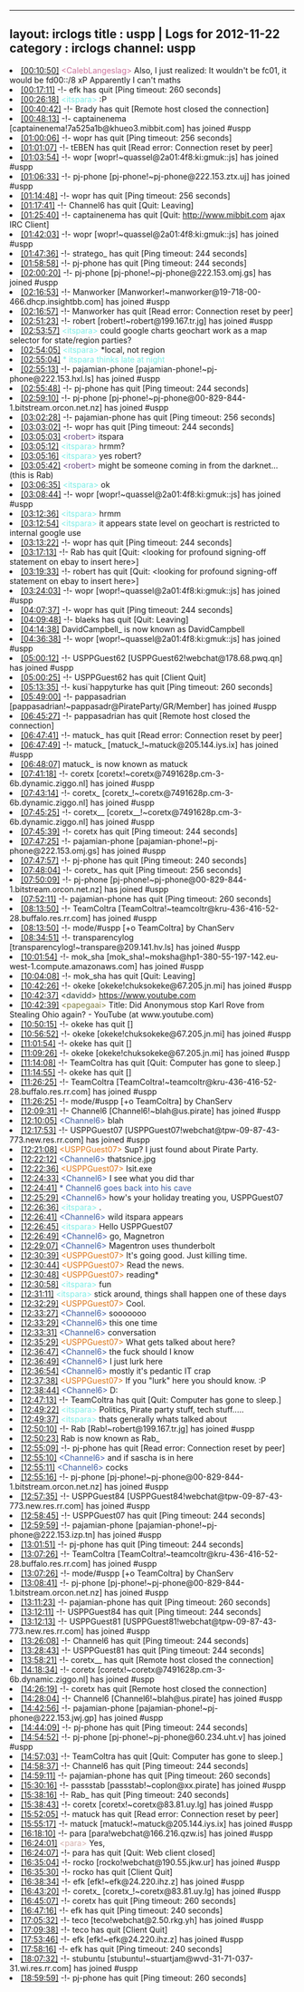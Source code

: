 
---
layout: irclogs
title : uspp | Logs for 2012-11-22
category : irclogs
channel: uspp
---
<li class="logitem"><a href="#00:10:50" name="00:10:50" class="time">[00:10:50]</a> <span class="person" style="color:#cc749c">&lt;CalebLangeslag&gt;</span> Also, I just realized: It wouldn't be fc01, it would be fd00::/8 xP Apparently I can't maths </li>
<li class="logitem"><a href="#00:17:11" name="00:17:11" class="time">[00:17:11]</a> -!- <span class="quit">efk</span> has quit [Ping timeout: 260 seconds] </li>
<li class="logitem"><a href="#00:26:18" name="00:26:18" class="time">[00:26:18]</a> <span class="person" style="color:#7deee6">&lt;itspara&gt;</span> :P </li>
<li class="logitem"><a href="#00:40:42" name="00:40:42" class="time">[00:40:42]</a> -!- <span class="quit">Brady</span> has quit [Remote host closed the connection] </li>
<li class="logitem"><a href="#00:48:13" name="00:48:13" class="time">[00:48:13]</a> -!- <span class="join">captainenema</span> [captainenema!7a525a1b@khueo3.mibbit.com] has joined #uspp </li>
<li class="logitem"><a href="#01:00:06" name="01:00:06" class="time">[01:00:06]</a> -!- <span class="quit">wopr</span> has quit [Ping timeout: 256 seconds] </li>
<li class="logitem"><a href="#01:01:07" name="01:01:07" class="time">[01:01:07]</a> -!- <span class="quit">tEBEN</span> has quit [Read error: Connection reset by peer] </li>
<li class="logitem"><a href="#01:03:54" name="01:03:54" class="time">[01:03:54]</a> -!- <span class="join">wopr</span> [wopr!~quassel@2a01:4f8:ki:gmuk::js] has joined #uspp </li>
<li class="logitem"><a href="#01:06:33" name="01:06:33" class="time">[01:06:33]</a> -!- <span class="join">pj-phone</span> [pj-phone!~pj-phone@222.153.ztx.uj] has joined #uspp </li>
<li class="logitem"><a href="#01:14:48" name="01:14:48" class="time">[01:14:48]</a> -!- <span class="quit">wopr</span> has quit [Ping timeout: 256 seconds] </li>
<li class="logitem"><a href="#01:17:41" name="01:17:41" class="time">[01:17:41]</a> -!- <span class="quit">Channel6</span> has quit [Quit: Leaving] </li>
<li class="logitem"><a href="#01:25:40" name="01:25:40" class="time">[01:25:40]</a> -!- <span class="quit">captainenema</span> has quit [Quit: <a href="http://www.mibbit.com" target="_blank">http://www.mibbit.com</a> ajax IRC Client] </li>
<li class="logitem"><a href="#01:42:03" name="01:42:03" class="time">[01:42:03]</a> -!- <span class="join">wopr</span> [wopr!~quassel@2a01:4f8:ki:gmuk::js] has joined #uspp </li>
<li class="logitem"><a href="#01:47:36" name="01:47:36" class="time">[01:47:36]</a> -!- <span class="quit">stratego_</span> has quit [Ping timeout: 244 seconds] </li>
<li class="logitem"><a href="#01:58:58" name="01:58:58" class="time">[01:58:58]</a> -!- <span class="quit">pj-phone</span> has quit [Ping timeout: 244 seconds] </li>
<li class="logitem"><a href="#02:00:20" name="02:00:20" class="time">[02:00:20]</a> -!- <span class="join">pj-phone</span> [pj-phone!~pj-phone@222.153.omj.gs] has joined #uspp </li>
<li class="logitem"><a href="#02:16:53" name="02:16:53" class="time">[02:16:53]</a> -!- <span class="join">Manworker</span> [Manworker!~manworker@19-718-00-466.dhcp.insightbb.com] has joined #uspp </li>
<li class="logitem"><a href="#02:16:57" name="02:16:57" class="time">[02:16:57]</a> -!- <span class="quit">Manworker</span> has quit [Read error: Connection reset by peer] </li>
<li class="logitem"><a href="#02:51:23" name="02:51:23" class="time">[02:51:23]</a> -!- <span class="join">robert</span> [robert!~robert@199.167.tr.jg] has joined #uspp </li>
<li class="logitem"><a href="#02:53:57" name="02:53:57" class="time">[02:53:57]</a> <span class="person" style="color:#7deee6">&lt;itspara&gt;</span> could google charts geochart work as a map selector for state/region parties? </li>
<li class="logitem"><a href="#02:54:05" name="02:54:05" class="time">[02:54:05]</a> <span class="person" style="color:#7deee6">&lt;itspara&gt;</span> *local, not region </li>
<li class="logitem"><a href="#02:55:04" name="02:55:04" class="time">[02:55:04]</a> <span class="person" style="color:#7deee6">* itspara thinks late at night</span> </li>
<li class="logitem"><a href="#02:55:13" name="02:55:13" class="time">[02:55:13]</a> -!- <span class="join">pajamian-phone</span> [pajamian-phone!~pj-phone@222.153.hxl.ls] has joined #uspp </li>
<li class="logitem"><a href="#02:55:48" name="02:55:48" class="time">[02:55:48]</a> -!- <span class="quit">pj-phone</span> has quit [Ping timeout: 244 seconds] </li>
<li class="logitem"><a href="#02:59:10" name="02:59:10" class="time">[02:59:10]</a> -!- <span class="join">pj-phone</span> [pj-phone!~pj-phone@00-829-844-1.bitstream.orcon.net.nz] has joined #uspp </li>
<li class="logitem"><a href="#03:02:28" name="03:02:28" class="time">[03:02:28]</a> -!- <span class="quit">pajamian-phone</span> has quit [Ping timeout: 256 seconds] </li>
<li class="logitem"><a href="#03:03:02" name="03:03:02" class="time">[03:03:02]</a> -!- <span class="quit">wopr</span> has quit [Ping timeout: 244 seconds] </li>
<li class="logitem"><a href="#03:05:03" name="03:05:03" class="time">[03:05:03]</a> <span class="person" style="color:#684c85">&lt;robert&gt;</span> itspara </li>
<li class="logitem"><a href="#03:05:12" name="03:05:12" class="time">[03:05:12]</a> <span class="person" style="color:#7deee6">&lt;itspara&gt;</span> hrmm? </li>
<li class="logitem"><a href="#03:05:16" name="03:05:16" class="time">[03:05:16]</a> <span class="person" style="color:#7deee6">&lt;itspara&gt;</span> yes robert? </li>
<li class="logitem"><a href="#03:05:42" name="03:05:42" class="time">[03:05:42]</a> <span class="person" style="color:#684c85">&lt;robert&gt;</span> might be someone coming in from the darknet... (this is Rab) </li>
<li class="logitem"><a href="#03:06:35" name="03:06:35" class="time">[03:06:35]</a> <span class="person" style="color:#7deee6">&lt;itspara&gt;</span> ok </li>
<li class="logitem"><a href="#03:08:44" name="03:08:44" class="time">[03:08:44]</a> -!- <span class="join">wopr</span> [wopr!~quassel@2a01:4f8:ki:gmuk::js] has joined #uspp </li>
<li class="logitem"><a href="#03:12:36" name="03:12:36" class="time">[03:12:36]</a> <span class="person" style="color:#7deee6">&lt;itspara&gt;</span> hrmm </li>
<li class="logitem"><a href="#03:12:54" name="03:12:54" class="time">[03:12:54]</a> <span class="person" style="color:#7deee6">&lt;itspara&gt;</span> it appears state level on geochart is restricted to internal google use </li>
<li class="logitem"><a href="#03:13:22" name="03:13:22" class="time">[03:13:22]</a> -!- <span class="quit">wopr</span> has quit [Ping timeout: 244 seconds] </li>
<li class="logitem"><a href="#03:17:13" name="03:17:13" class="time">[03:17:13]</a> -!- <span class="quit">Rab</span> has quit [Quit: &lt;looking for profound signing-off statement on ebay to insert here&gt;] </li>
<li class="logitem"><a href="#03:19:33" name="03:19:33" class="time">[03:19:33]</a> -!- <span class="quit">robert</span> has quit [Quit: &lt;looking for profound signing-off statement on ebay to insert here&gt;] </li>
<li class="logitem"><a href="#03:24:03" name="03:24:03" class="time">[03:24:03]</a> -!- <span class="join">wopr</span> [wopr!~quassel@2a01:4f8:ki:gmuk::js] has joined #uspp </li>
<li class="logitem"><a href="#04:07:37" name="04:07:37" class="time">[04:07:37]</a> -!- <span class="quit">wopr</span> has quit [Ping timeout: 244 seconds] </li>
<li class="logitem"><a href="#04:09:48" name="04:09:48" class="time">[04:09:48]</a> -!- <span class="quit">blaeks</span> has quit [Quit: Leaving] </li>
<li class="logitem"><a href="#04:14:38" name="04:14:38" class="time">[04:14:38]</a> <span class="nick">DavidCampbell_</span> is now known as <span class="nick">DavidCampbell</span> </li>
<li class="logitem"><a href="#04:36:38" name="04:36:38" class="time">[04:36:38]</a> -!- <span class="join">wopr</span> [wopr!~quassel@2a01:4f8:ki:gmuk::js] has joined #uspp </li>
<li class="logitem"><a href="#05:00:12" name="05:00:12" class="time">[05:00:12]</a> -!- <span class="join">USPPGuest62</span> [USPPGuest62!webchat@178.68.pwq.qn] has joined #uspp </li>
<li class="logitem"><a href="#05:00:25" name="05:00:25" class="time">[05:00:25]</a> -!- <span class="quit">USPPGuest62</span> has quit [Client Quit] </li>
<li class="logitem"><a href="#05:13:35" name="05:13:35" class="time">[05:13:35]</a> -!- <span class="quit">kusi`happyturke</span> has quit [Ping timeout: 260 seconds] </li>
<li class="logitem"><a href="#05:49:00" name="05:49:00" class="time">[05:49:00]</a> -!- <span class="join">pappasadrian</span> [pappasadrian!~pappasadr@PirateParty/GR/Member] has joined #uspp </li>
<li class="logitem"><a href="#06:45:27" name="06:45:27" class="time">[06:45:27]</a> -!- <span class="quit">pappasadrian</span> has quit [Remote host closed the connection] </li>
<li class="logitem"><a href="#06:47:41" name="06:47:41" class="time">[06:47:41]</a> -!- <span class="quit">matuck_</span> has quit [Read error: Connection reset by peer] </li>
<li class="logitem"><a href="#06:47:49" name="06:47:49" class="time">[06:47:49]</a> -!- <span class="join">matuck_</span> [matuck_!~matuck@205.144.iys.ix] has joined #uspp </li>
<li class="logitem"><a href="#06:48:07" name="06:48:07" class="time">[06:48:07]</a> <span class="nick">matuck_</span> is now known as <span class="nick">matuck</span> </li>
<li class="logitem"><a href="#07:41:18" name="07:41:18" class="time">[07:41:18]</a> -!- <span class="join">coretx</span> [coretx!~coretx@7491628p.cm-3-6b.dynamic.ziggo.nl] has joined #uspp </li>
<li class="logitem"><a href="#07:43:14" name="07:43:14" class="time">[07:43:14]</a> -!- <span class="join">coretx_</span> [coretx_!~coretx@7491628p.cm-3-6b.dynamic.ziggo.nl] has joined #uspp </li>
<li class="logitem"><a href="#07:45:25" name="07:45:25" class="time">[07:45:25]</a> -!- <span class="join">coretx__</span> [coretx__!~coretx@7491628p.cm-3-6b.dynamic.ziggo.nl] has joined #uspp </li>
<li class="logitem"><a href="#07:45:39" name="07:45:39" class="time">[07:45:39]</a> -!- <span class="quit">coretx</span> has quit [Ping timeout: 244 seconds] </li>
<li class="logitem"><a href="#07:47:25" name="07:47:25" class="time">[07:47:25]</a> -!- <span class="join">pajamian-phone</span> [pajamian-phone!~pj-phone@222.153.omj.gs] has joined #uspp </li>
<li class="logitem"><a href="#07:47:57" name="07:47:57" class="time">[07:47:57]</a> -!- <span class="quit">pj-phone</span> has quit [Ping timeout: 240 seconds] </li>
<li class="logitem"><a href="#07:48:04" name="07:48:04" class="time">[07:48:04]</a> -!- <span class="quit">coretx_</span> has quit [Ping timeout: 256 seconds] </li>
<li class="logitem"><a href="#07:50:09" name="07:50:09" class="time">[07:50:09]</a> -!- <span class="join">pj-phone</span> [pj-phone!~pj-phone@00-829-844-1.bitstream.orcon.net.nz] has joined #uspp </li>
<li class="logitem"><a href="#07:52:11" name="07:52:11" class="time">[07:52:11]</a> -!- <span class="quit">pajamian-phone</span> has quit [Ping timeout: 260 seconds] </li>
<li class="logitem"><a href="#08:13:50" name="08:13:50" class="time">[08:13:50]</a> -!- <span class="join">TeamColtra</span> [TeamColtra!~teamcoltr@kru-436-416-52-28.buffalo.res.rr.com] has joined #uspp </li>
<li class="logitem"><a href="#08:13:50" name="08:13:50" class="time">[08:13:50]</a> -!- mode/<span class="mode">#uspp</span> [+o TeamColtra] by ChanServ </li>
<li class="logitem"><a href="#08:34:51" name="08:34:51" class="time">[08:34:51]</a> -!- <span class="join">transparencylog</span> [transparencylog!~transpare@209.141.hv.ls] has joined #uspp </li>
<li class="logitem"><a href="#10:01:54" name="10:01:54" class="time">[10:01:54]</a> -!- <span class="join">mok_sha</span> [mok_sha!~moksha@hp1-380-55-197-142.eu-west-1.compute.amazonaws.com] has joined #uspp </li>
<li class="logitem"><a href="#10:04:08" name="10:04:08" class="time">[10:04:08]</a> -!- <span class="quit">mok_sha</span> has quit [Quit: Leaving] </li>
<li class="logitem"><a href="#10:42:26" name="10:42:26" class="time">[10:42:26]</a> -!- <span class="join">okeke</span> [okeke!chuksokeke@67.205.jn.mi] has joined #uspp </li>
<li class="logitem"><a href="#10:42:37" name="10:42:37" class="time">[10:42:37]</a> <span class="person" style="color:#2d3f2f">&lt;davidd&gt;</span> <a href="https://www.youtube.com/watch?v=REn1BnJE3do&amp;feature=watch-vrec" target="_blank">https://www.youtube.com</a> </li>
<li class="logitem"><a href="#10:42:39" name="10:42:39" class="time">[10:42:39]</a> <span class="person" style="color:#817e41">&lt;papegaai&gt;</span> Title: Did Anonymous stop Karl Rove from Stealing Ohio again? - YouTube (at www.youtube.com) </li>
<li class="logitem"><a href="#10:50:15" name="10:50:15" class="time">[10:50:15]</a> -!- <span class="quit">okeke</span> has quit [] </li>
<li class="logitem"><a href="#10:56:52" name="10:56:52" class="time">[10:56:52]</a> -!- <span class="join">okeke</span> [okeke!chuksokeke@67.205.jn.mi] has joined #uspp </li>
<li class="logitem"><a href="#11:01:54" name="11:01:54" class="time">[11:01:54]</a> -!- <span class="quit">okeke</span> has quit [] </li>
<li class="logitem"><a href="#11:09:26" name="11:09:26" class="time">[11:09:26]</a> -!- <span class="join">okeke</span> [okeke!chuksokeke@67.205.jn.mi] has joined #uspp </li>
<li class="logitem"><a href="#11:14:08" name="11:14:08" class="time">[11:14:08]</a> -!- <span class="quit">TeamColtra</span> has quit [Quit: Computer has gone to sleep.] </li>
<li class="logitem"><a href="#11:14:55" name="11:14:55" class="time">[11:14:55]</a> -!- <span class="quit">okeke</span> has quit [] </li>
<li class="logitem"><a href="#11:26:25" name="11:26:25" class="time">[11:26:25]</a> -!- <span class="join">TeamColtra</span> [TeamColtra!~teamcoltr@kru-436-416-52-28.buffalo.res.rr.com] has joined #uspp </li>
<li class="logitem"><a href="#11:26:25" name="11:26:25" class="time">[11:26:25]</a> -!- mode/<span class="mode">#uspp</span> [+o TeamColtra] by ChanServ </li>
<li class="logitem"><a href="#12:09:31" name="12:09:31" class="time">[12:09:31]</a> -!- <span class="join">Channel6</span> [Channel6!~blah@us.pirate] has joined #uspp </li>
<li class="logitem"><a href="#12:10:05" name="12:10:05" class="time">[12:10:05]</a> <span class="person" style="color:#3d5ba0">&lt;Channel6&gt;</span> blah </li>
<li class="logitem"><a href="#12:17:53" name="12:17:53" class="time">[12:17:53]</a> -!- <span class="join">USPPGuest07</span> [USPPGuest07!webchat@tpw-09-87-43-773.new.res.rr.com] has joined #uspp </li>
<li class="logitem"><a href="#12:21:08" name="12:21:08" class="time">[12:21:08]</a> <span class="person" style="color:#dc761a">&lt;USPPGuest07&gt;</span> Sup? I just found about Pirate Party. </li>
<li class="logitem"><a href="#12:22:12" name="12:22:12" class="time">[12:22:12]</a> <span class="person" style="color:#3d5ba0">&lt;Channel6&gt;</span> thatsnice.jpg </li>
<li class="logitem"><a href="#12:22:36" name="12:22:36" class="time">[12:22:36]</a> <span class="person" style="color:#dc761a">&lt;USPPGuest07&gt;</span> Isit.exe </li>
<li class="logitem"><a href="#12:24:33" name="12:24:33" class="time">[12:24:33]</a> <span class="person" style="color:#3d5ba0">&lt;Channel6&gt;</span> I see what you did thar </li>
<li class="logitem"><a href="#12:24:41" name="12:24:41" class="time">[12:24:41]</a> <span class="person" style="color:#3d5ba0">* Channel6 goes back into his cave</span> </li>
<li class="logitem"><a href="#12:25:29" name="12:25:29" class="time">[12:25:29]</a> <span class="person" style="color:#3d5ba0">&lt;Channel6&gt;</span> how's your holiday treating you, USPPGuest07  </li>
<li class="logitem"><a href="#12:26:36" name="12:26:36" class="time">[12:26:36]</a> <span class="person" style="color:#7deee6">&lt;itspara&gt;</span> . </li>
<li class="logitem"><a href="#12:26:41" name="12:26:41" class="time">[12:26:41]</a> <span class="person" style="color:#3d5ba0">&lt;Channel6&gt;</span> wild itspara appears </li>
<li class="logitem"><a href="#12:26:45" name="12:26:45" class="time">[12:26:45]</a> <span class="person" style="color:#7deee6">&lt;itspara&gt;</span> Hello USPPGuest07  </li>
<li class="logitem"><a href="#12:26:49" name="12:26:49" class="time">[12:26:49]</a> <span class="person" style="color:#3d5ba0">&lt;Channel6&gt;</span> go, Magnetron </li>
<li class="logitem"><a href="#12:29:07" name="12:29:07" class="time">[12:29:07]</a> <span class="person" style="color:#3d5ba0">&lt;Channel6&gt;</span> Magentron uses thunderbolt </li>
<li class="logitem"><a href="#12:30:39" name="12:30:39" class="time">[12:30:39]</a> <span class="person" style="color:#dc761a">&lt;USPPGuest07&gt;</span> It's going good. Just killing time. </li>
<li class="logitem"><a href="#12:30:44" name="12:30:44" class="time">[12:30:44]</a> <span class="person" style="color:#dc761a">&lt;USPPGuest07&gt;</span> Read the news. </li>
<li class="logitem"><a href="#12:30:48" name="12:30:48" class="time">[12:30:48]</a> <span class="person" style="color:#dc761a">&lt;USPPGuest07&gt;</span> reading* </li>
<li class="logitem"><a href="#12:30:58" name="12:30:58" class="time">[12:30:58]</a> <span class="person" style="color:#7deee6">&lt;itspara&gt;</span> fun </li>
<li class="logitem"><a href="#12:31:11" name="12:31:11" class="time">[12:31:11]</a> <span class="person" style="color:#7deee6">&lt;itspara&gt;</span> stick around, things shall happen one of these days </li>
<li class="logitem"><a href="#12:32:29" name="12:32:29" class="time">[12:32:29]</a> <span class="person" style="color:#dc761a">&lt;USPPGuest07&gt;</span> Cool. </li>
<li class="logitem"><a href="#12:33:27" name="12:33:27" class="time">[12:33:27]</a> <span class="person" style="color:#3d5ba0">&lt;Channel6&gt;</span> sooooooo </li>
<li class="logitem"><a href="#12:33:29" name="12:33:29" class="time">[12:33:29]</a> <span class="person" style="color:#3d5ba0">&lt;Channel6&gt;</span> this one time </li>
<li class="logitem"><a href="#12:33:31" name="12:33:31" class="time">[12:33:31]</a> <span class="person" style="color:#3d5ba0">&lt;Channel6&gt;</span> conversation </li>
<li class="logitem"><a href="#12:35:29" name="12:35:29" class="time">[12:35:29]</a> <span class="person" style="color:#dc761a">&lt;USPPGuest07&gt;</span> What gets talked about here? </li>
<li class="logitem"><a href="#12:36:47" name="12:36:47" class="time">[12:36:47]</a> <span class="person" style="color:#3d5ba0">&lt;Channel6&gt;</span> the fuck should I know </li>
<li class="logitem"><a href="#12:36:49" name="12:36:49" class="time">[12:36:49]</a> <span class="person" style="color:#3d5ba0">&lt;Channel6&gt;</span> I just lurk here </li>
<li class="logitem"><a href="#12:36:54" name="12:36:54" class="time">[12:36:54]</a> <span class="person" style="color:#3d5ba0">&lt;Channel6&gt;</span> mostly it's pedantic IT crap </li>
<li class="logitem"><a href="#12:37:38" name="12:37:38" class="time">[12:37:38]</a> <span class="person" style="color:#dc761a">&lt;USPPGuest07&gt;</span> If you "lurk" here you should know. :P </li>
<li class="logitem"><a href="#12:38:44" name="12:38:44" class="time">[12:38:44]</a> <span class="person" style="color:#3d5ba0">&lt;Channel6&gt;</span> D: </li>
<li class="logitem"><a href="#12:47:13" name="12:47:13" class="time">[12:47:13]</a> -!- <span class="quit">TeamColtra</span> has quit [Quit: Computer has gone to sleep.] </li>
<li class="logitem"><a href="#12:49:22" name="12:49:22" class="time">[12:49:22]</a> <span class="person" style="color:#7deee6">&lt;itspara&gt;</span> Politics, Pirate party stuff, tech stuff..... </li>
<li class="logitem"><a href="#12:49:37" name="12:49:37" class="time">[12:49:37]</a> <span class="person" style="color:#7deee6">&lt;itspara&gt;</span> thats generally whats talked about </li>
<li class="logitem"><a href="#12:50:10" name="12:50:10" class="time">[12:50:10]</a> -!- <span class="join">Rab</span> [Rab!~robert@199.167.tr.jg] has joined #uspp </li>
<li class="logitem"><a href="#12:50:23" name="12:50:23" class="time">[12:50:23]</a> <span class="nick">Rab</span> is now known as <span class="nick">Rab_</span> </li>
<li class="logitem"><a href="#12:55:09" name="12:55:09" class="time">[12:55:09]</a> -!- <span class="quit">pj-phone</span> has quit [Read error: Connection reset by peer] </li>
<li class="logitem"><a href="#12:55:10" name="12:55:10" class="time">[12:55:10]</a> <span class="person" style="color:#3d5ba0">&lt;Channel6&gt;</span> and if sascha is in here </li>
<li class="logitem"><a href="#12:55:11" name="12:55:11" class="time">[12:55:11]</a> <span class="person" style="color:#3d5ba0">&lt;Channel6&gt;</span> cocks </li>
<li class="logitem"><a href="#12:55:16" name="12:55:16" class="time">[12:55:16]</a> -!- <span class="join">pj-phone</span> [pj-phone!~pj-phone@00-829-844-1.bitstream.orcon.net.nz] has joined #uspp </li>
<li class="logitem"><a href="#12:57:35" name="12:57:35" class="time">[12:57:35]</a> -!- <span class="join">USPPGuest84</span> [USPPGuest84!webchat@tpw-09-87-43-773.new.res.rr.com] has joined #uspp </li>
<li class="logitem"><a href="#12:58:45" name="12:58:45" class="time">[12:58:45]</a> -!- <span class="quit">USPPGuest07</span> has quit [Ping timeout: 244 seconds] </li>
<li class="logitem"><a href="#12:59:59" name="12:59:59" class="time">[12:59:59]</a> -!- <span class="join">pajamian-phone</span> [pajamian-phone!~pj-phone@222.153.izp.tn] has joined #uspp </li>
<li class="logitem"><a href="#13:01:51" name="13:01:51" class="time">[13:01:51]</a> -!- <span class="quit">pj-phone</span> has quit [Ping timeout: 244 seconds] </li>
<li class="logitem"><a href="#13:07:26" name="13:07:26" class="time">[13:07:26]</a> -!- <span class="join">TeamColtra</span> [TeamColtra!~teamcoltr@kru-436-416-52-28.buffalo.res.rr.com] has joined #uspp </li>
<li class="logitem"><a href="#13:07:26" name="13:07:26" class="time">[13:07:26]</a> -!- mode/<span class="mode">#uspp</span> [+o TeamColtra] by ChanServ </li>
<li class="logitem"><a href="#13:08:41" name="13:08:41" class="time">[13:08:41]</a> -!- <span class="join">pj-phone</span> [pj-phone!~pj-phone@00-829-844-1.bitstream.orcon.net.nz] has joined #uspp </li>
<li class="logitem"><a href="#13:11:23" name="13:11:23" class="time">[13:11:23]</a> -!- <span class="quit">pajamian-phone</span> has quit [Ping timeout: 260 seconds] </li>
<li class="logitem"><a href="#13:12:11" name="13:12:11" class="time">[13:12:11]</a> -!- <span class="quit">USPPGuest84</span> has quit [Ping timeout: 244 seconds] </li>
<li class="logitem"><a href="#13:12:13" name="13:12:13" class="time">[13:12:13]</a> -!- <span class="join">USPPGuest81</span> [USPPGuest81!webchat@tpw-09-87-43-773.new.res.rr.com] has joined #uspp </li>
<li class="logitem"><a href="#13:26:08" name="13:26:08" class="time">[13:26:08]</a> -!- <span class="quit">Channel6</span> has quit [Ping timeout: 244 seconds] </li>
<li class="logitem"><a href="#13:28:43" name="13:28:43" class="time">[13:28:43]</a> -!- <span class="quit">USPPGuest81</span> has quit [Ping timeout: 244 seconds] </li>
<li class="logitem"><a href="#13:58:21" name="13:58:21" class="time">[13:58:21]</a> -!- <span class="quit">coretx__</span> has quit [Remote host closed the connection] </li>
<li class="logitem"><a href="#14:18:34" name="14:18:34" class="time">[14:18:34]</a> -!- <span class="join">coretx</span> [coretx!~coretx@7491628p.cm-3-6b.dynamic.ziggo.nl] has joined #uspp </li>
<li class="logitem"><a href="#14:26:19" name="14:26:19" class="time">[14:26:19]</a> -!- <span class="quit">coretx</span> has quit [Remote host closed the connection] </li>
<li class="logitem"><a href="#14:28:04" name="14:28:04" class="time">[14:28:04]</a> -!- <span class="join">Channel6</span> [Channel6!~blah@us.pirate] has joined #uspp </li>
<li class="logitem"><a href="#14:42:56" name="14:42:56" class="time">[14:42:56]</a> -!- <span class="join">pajamian-phone</span> [pajamian-phone!~pj-phone@222.153.jwj.gp] has joined #uspp </li>
<li class="logitem"><a href="#14:44:09" name="14:44:09" class="time">[14:44:09]</a> -!- <span class="quit">pj-phone</span> has quit [Ping timeout: 244 seconds] </li>
<li class="logitem"><a href="#14:54:52" name="14:54:52" class="time">[14:54:52]</a> -!- <span class="join">pj-phone</span> [pj-phone!~pj-phone@60.234.uht.v] has joined #uspp </li>
<li class="logitem"><a href="#14:57:03" name="14:57:03" class="time">[14:57:03]</a> -!- <span class="quit">TeamColtra</span> has quit [Quit: Computer has gone to sleep.] </li>
<li class="logitem"><a href="#14:58:37" name="14:58:37" class="time">[14:58:37]</a> -!- <span class="quit">Channel6</span> has quit [Ping timeout: 244 seconds] </li>
<li class="logitem"><a href="#14:59:11" name="14:59:11" class="time">[14:59:11]</a> -!- <span class="quit">pajamian-phone</span> has quit [Ping timeout: 260 seconds] </li>
<li class="logitem"><a href="#15:30:16" name="15:30:16" class="time">[15:30:16]</a> -!- <span class="join">passstab</span> [passstab!~coplon@xx.pirate] has joined #uspp </li>
<li class="logitem"><a href="#15:38:16" name="15:38:16" class="time">[15:38:16]</a> -!- <span class="quit">Rab_</span> has quit [Ping timeout: 240 seconds] </li>
<li class="logitem"><a href="#15:38:43" name="15:38:43" class="time">[15:38:43]</a> -!- <span class="join">coretx</span> [coretx!~coretx@83.81.uy.lg] has joined #uspp </li>
<li class="logitem"><a href="#15:52:05" name="15:52:05" class="time">[15:52:05]</a> -!- <span class="quit">matuck</span> has quit [Read error: Connection reset by peer] </li>
<li class="logitem"><a href="#15:55:17" name="15:55:17" class="time">[15:55:17]</a> -!- <span class="join">matuck</span> [matuck!~matuck@205.144.iys.ix] has joined #uspp </li>
<li class="logitem"><a href="#16:18:10" name="16:18:10" class="time">[16:18:10]</a> -!- <span class="join">para</span> [para!webchat@166.216.qzw.is] has joined #uspp </li>
<li class="logitem"><a href="#16:24:01" name="16:24:01" class="time">[16:24:01]</a> <span class="person" style="color:#d3afac">&lt;para&gt;</span> Yes, </li>
<li class="logitem"><a href="#16:24:07" name="16:24:07" class="time">[16:24:07]</a> -!- <span class="quit">para</span> has quit [Quit: Web client closed] </li>
<li class="logitem"><a href="#16:35:04" name="16:35:04" class="time">[16:35:04]</a> -!- <span class="join">rocko</span> [rocko!webchat@190.55.jkw.ur] has joined #uspp </li>
<li class="logitem"><a href="#16:35:30" name="16:35:30" class="time">[16:35:30]</a> -!- <span class="quit">rocko</span> has quit [Client Quit] </li>
<li class="logitem"><a href="#16:38:34" name="16:38:34" class="time">[16:38:34]</a> -!- <span class="join">efk</span> [efk!~efk@24.220.ihz.z] has joined #uspp </li>
<li class="logitem"><a href="#16:43:20" name="16:43:20" class="time">[16:43:20]</a> -!- <span class="join">coretx_</span> [coretx_!~coretx@83.81.uy.lg] has joined #uspp </li>
<li class="logitem"><a href="#16:45:07" name="16:45:07" class="time">[16:45:07]</a> -!- <span class="quit">coretx</span> has quit [Ping timeout: 260 seconds] </li>
<li class="logitem"><a href="#16:47:16" name="16:47:16" class="time">[16:47:16]</a> -!- <span class="quit">efk</span> has quit [Ping timeout: 240 seconds] </li>
<li class="logitem"><a href="#17:05:32" name="17:05:32" class="time">[17:05:32]</a> -!- <span class="join">teco</span> [teco!webchat@2.50.rkg.yh] has joined #uspp </li>
<li class="logitem"><a href="#17:09:38" name="17:09:38" class="time">[17:09:38]</a> -!- <span class="quit">teco</span> has quit [Client Quit] </li>
<li class="logitem"><a href="#17:53:46" name="17:53:46" class="time">[17:53:46]</a> -!- <span class="join">efk</span> [efk!~efk@24.220.ihz.z] has joined #uspp </li>
<li class="logitem"><a href="#17:58:16" name="17:58:16" class="time">[17:58:16]</a> -!- <span class="quit">efk</span> has quit [Ping timeout: 240 seconds] </li>
<li class="logitem"><a href="#18:07:32" name="18:07:32" class="time">[18:07:32]</a> -!- <span class="join">stubuntu</span> [stubuntu!~stuartjam@wvd-31-71-037-31.wi.res.rr.com] has joined #uspp </li>
<li class="logitem"><a href="#18:59:59" name="18:59:59" class="time">[18:59:59]</a> -!- <span class="quit">pj-phone</span> has quit [Ping timeout: 260 seconds] </li>


